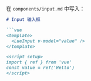 
在 `components/input.md` 中写入：

```md
# Input 输入框

```vue
<template>
  <LueInput v-model="value" />
</template>

<script setup>
import { ref } from 'vue'
const value = ref('Hello')
</script>

